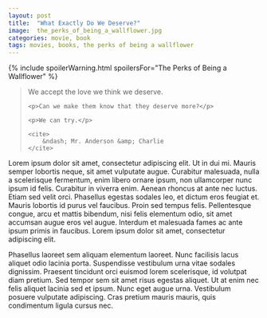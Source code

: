 ```yaml
---
layout: post
title:  "What Exactly Do We Deserve?"
image:  the_perks_of_being_a_wallflower.jpg
categories: movie, book
tags: movies, books, the perks of being a wallflower
---
```


{% include spoilerWarning.html spoilersFor="The Perks of Being a Wallflower" %}

<blockquote>
    <p>We accept the love we think we deserve.</p>

    <p>Can we make them know that they deserve more?</p> 

    <p>We can try.</p>

    <cite>
        &ndash; Mr. Anderson &amp; Charlie
    </cite>
</blockquote>

<p>
    Lorem ipsum dolor sit amet, consectetur adipiscing elit. Ut in dui mi. Mauris semper lobortis neque, sit amet vulputate augue. Curabitur malesuada, nulla a scelerisque fermentum, enim libero ornare ipsum, non ullamcorper nunc ipsum id felis. Curabitur in viverra enim. Aenean rhoncus at ante nec luctus. Etiam sed velit orci. Phasellus egestas sodales leo, et dictum eros feugiat et. Mauris lobortis id purus vel faucibus. Proin sed tempus felis. Pellentesque congue, arcu et mattis bibendum, nisi felis elementum odio, sit amet accumsan augue eros vel augue. Interdum et malesuada fames ac ante ipsum primis in faucibus. Lorem ipsum dolor sit amet, consectetur adipiscing elit.
</p>

<p>
    Phasellus laoreet sem aliquam elementum laoreet. Nunc facilisis lacus aliquet odio lacinia porta. Suspendisse vestibulum urna vitae sodales dignissim. Praesent tincidunt orci euismod lorem scelerisque, id volutpat diam pretium. Sed tempor sem sit amet risus egestas aliquet. Ut at enim nec felis aliquet lacinia sed et ipsum. Nunc eget augue urna. Vestibulum posuere vulputate adipiscing. Cras pretium mauris mauris, quis condimentum ligula cursus nec.
</p>
